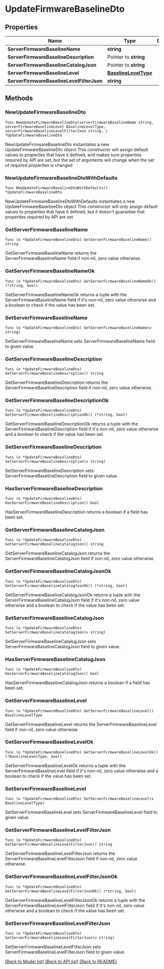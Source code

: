 # UpdateFirmwareBaselineDto

## Properties

Name | Type | Description | Notes
------------ | ------------- | ------------- | -------------
**ServerFirmwareBaselineName** | **string** |  | 
**ServerFirmwareBaselineDescription** | Pointer to **string** |  | [optional] 
**ServerFirmwareBaselineCatalogJson** | Pointer to **string** |  | [optional] 
**ServerFirmwareBaselineLevel** | [**BaselineLevelType**](BaselineLevelType.md) |  | 
**ServerFirmwareBaselineLevelFilterJson** | **string** |  | 

## Methods

### NewUpdateFirmwareBaselineDto

`func NewUpdateFirmwareBaselineDto(serverFirmwareBaselineName string, serverFirmwareBaselineLevel BaselineLevelType, serverFirmwareBaselineLevelFilterJson string, ) *UpdateFirmwareBaselineDto`

NewUpdateFirmwareBaselineDto instantiates a new UpdateFirmwareBaselineDto object
This constructor will assign default values to properties that have it defined,
and makes sure properties required by API are set, but the set of arguments
will change when the set of required properties is changed

### NewUpdateFirmwareBaselineDtoWithDefaults

`func NewUpdateFirmwareBaselineDtoWithDefaults() *UpdateFirmwareBaselineDto`

NewUpdateFirmwareBaselineDtoWithDefaults instantiates a new UpdateFirmwareBaselineDto object
This constructor will only assign default values to properties that have it defined,
but it doesn't guarantee that properties required by API are set

### GetServerFirmwareBaselineName

`func (o *UpdateFirmwareBaselineDto) GetServerFirmwareBaselineName() string`

GetServerFirmwareBaselineName returns the ServerFirmwareBaselineName field if non-nil, zero value otherwise.

### GetServerFirmwareBaselineNameOk

`func (o *UpdateFirmwareBaselineDto) GetServerFirmwareBaselineNameOk() (*string, bool)`

GetServerFirmwareBaselineNameOk returns a tuple with the ServerFirmwareBaselineName field if it's non-nil, zero value otherwise
and a boolean to check if the value has been set.

### SetServerFirmwareBaselineName

`func (o *UpdateFirmwareBaselineDto) SetServerFirmwareBaselineName(v string)`

SetServerFirmwareBaselineName sets ServerFirmwareBaselineName field to given value.


### GetServerFirmwareBaselineDescription

`func (o *UpdateFirmwareBaselineDto) GetServerFirmwareBaselineDescription() string`

GetServerFirmwareBaselineDescription returns the ServerFirmwareBaselineDescription field if non-nil, zero value otherwise.

### GetServerFirmwareBaselineDescriptionOk

`func (o *UpdateFirmwareBaselineDto) GetServerFirmwareBaselineDescriptionOk() (*string, bool)`

GetServerFirmwareBaselineDescriptionOk returns a tuple with the ServerFirmwareBaselineDescription field if it's non-nil, zero value otherwise
and a boolean to check if the value has been set.

### SetServerFirmwareBaselineDescription

`func (o *UpdateFirmwareBaselineDto) SetServerFirmwareBaselineDescription(v string)`

SetServerFirmwareBaselineDescription sets ServerFirmwareBaselineDescription field to given value.

### HasServerFirmwareBaselineDescription

`func (o *UpdateFirmwareBaselineDto) HasServerFirmwareBaselineDescription() bool`

HasServerFirmwareBaselineDescription returns a boolean if a field has been set.

### GetServerFirmwareBaselineCatalogJson

`func (o *UpdateFirmwareBaselineDto) GetServerFirmwareBaselineCatalogJson() string`

GetServerFirmwareBaselineCatalogJson returns the ServerFirmwareBaselineCatalogJson field if non-nil, zero value otherwise.

### GetServerFirmwareBaselineCatalogJsonOk

`func (o *UpdateFirmwareBaselineDto) GetServerFirmwareBaselineCatalogJsonOk() (*string, bool)`

GetServerFirmwareBaselineCatalogJsonOk returns a tuple with the ServerFirmwareBaselineCatalogJson field if it's non-nil, zero value otherwise
and a boolean to check if the value has been set.

### SetServerFirmwareBaselineCatalogJson

`func (o *UpdateFirmwareBaselineDto) SetServerFirmwareBaselineCatalogJson(v string)`

SetServerFirmwareBaselineCatalogJson sets ServerFirmwareBaselineCatalogJson field to given value.

### HasServerFirmwareBaselineCatalogJson

`func (o *UpdateFirmwareBaselineDto) HasServerFirmwareBaselineCatalogJson() bool`

HasServerFirmwareBaselineCatalogJson returns a boolean if a field has been set.

### GetServerFirmwareBaselineLevel

`func (o *UpdateFirmwareBaselineDto) GetServerFirmwareBaselineLevel() BaselineLevelType`

GetServerFirmwareBaselineLevel returns the ServerFirmwareBaselineLevel field if non-nil, zero value otherwise.

### GetServerFirmwareBaselineLevelOk

`func (o *UpdateFirmwareBaselineDto) GetServerFirmwareBaselineLevelOk() (*BaselineLevelType, bool)`

GetServerFirmwareBaselineLevelOk returns a tuple with the ServerFirmwareBaselineLevel field if it's non-nil, zero value otherwise
and a boolean to check if the value has been set.

### SetServerFirmwareBaselineLevel

`func (o *UpdateFirmwareBaselineDto) SetServerFirmwareBaselineLevel(v BaselineLevelType)`

SetServerFirmwareBaselineLevel sets ServerFirmwareBaselineLevel field to given value.


### GetServerFirmwareBaselineLevelFilterJson

`func (o *UpdateFirmwareBaselineDto) GetServerFirmwareBaselineLevelFilterJson() string`

GetServerFirmwareBaselineLevelFilterJson returns the ServerFirmwareBaselineLevelFilterJson field if non-nil, zero value otherwise.

### GetServerFirmwareBaselineLevelFilterJsonOk

`func (o *UpdateFirmwareBaselineDto) GetServerFirmwareBaselineLevelFilterJsonOk() (*string, bool)`

GetServerFirmwareBaselineLevelFilterJsonOk returns a tuple with the ServerFirmwareBaselineLevelFilterJson field if it's non-nil, zero value otherwise
and a boolean to check if the value has been set.

### SetServerFirmwareBaselineLevelFilterJson

`func (o *UpdateFirmwareBaselineDto) SetServerFirmwareBaselineLevelFilterJson(v string)`

SetServerFirmwareBaselineLevelFilterJson sets ServerFirmwareBaselineLevelFilterJson field to given value.



[[Back to Model list]](../README.md#documentation-for-models) [[Back to API list]](../README.md#documentation-for-api-endpoints) [[Back to README]](../README.md)


